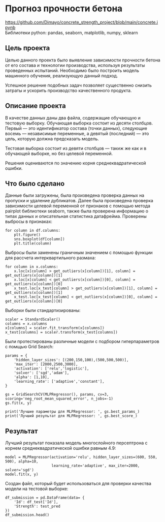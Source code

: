 # Прогноз прочности бетона
https://github.com/Dimayo/concrete_strength_project/blob/main/concrete.ipynb<br>
Библиотеки python: pandas, seaborn, matplotlib, numpy, sklearn

## Цель проекта
<p>Целью данного проекта было выявление зависимости прочности бетона от его состава и технологии производства, используя результаты проведенных испытаний. Необходимо было построить модель машинного обучения, реализующую данный подход.</p> <p>Успешное решение подобных задач позволяет существенно снизить затраты и ускорить производство качественного продукта.</p>

## Описание проекта
<p>В качестве данных даны два файла, содержащие обучающую и тестовую выборку. Обучающая выборка состоит из десяти столбцов. Первый — это идентификатор состава (точки данных), следующие восемь — независимые переменные, а девятый (последний) — это цель, которую должна предсказать модель.</p> <p>Тестовая выборка состоит из девяти столбцов — такиж же как и в обучающей выборке, но без целевой переменной.</p>
<p>Решения оцениваются по значению корня среднеквадратической ошибки.</p>

## Что было сделано
Данные были загружены, была произведена проверка данных на пропуски и удаление дубликатов. Далее была произведена проверка зависимости целевой переменной от признаков с помощью метода pairplot библиотеки seaborn, также была проверена информацию о типах данных и описательная статистика датафрейма. Проверены выбросы в признаках:

```
for column in df.columns:
    plt.figure()
    sns.boxplot(df[column])
    plt.title(column)
```
Выбросы были заменены граничным значением с помощью функции для рассчета интерквартильного размаха:
```
for column in x.columns:
    x.loc[x[column] > get_outliers(x[column])[1], column] = get_outliers(x[column])[1]
    x.loc[x[column] < get_outliers(x[column])[0], column] = get_outliers(x[column])[0]
    x_test.loc[x_test[column] > get_outliers(x[column])[1], column] = get_outliers(x[column])[1]
    x_test.loc[x_test[column] < get_outliers(x[column])[0], column] = get_outliers(x[column])[0]
```
Выборки были стандартизированы:
```
scaler = StandardScaler()
columns = x.columns
x[columns] = scaler.fit_transform(x[columns])
x_test[columns] = scaler.transform(x_test[columns])
```
Были протестированы различные модели с подбором гиперпараметров с помщью Grid Search:
```
params = {
    'hidden_layer_sizes': [(200,150,100),(500,500,500)],
    'max_iter': [2000,2500,3000],
    'activation': ['relu','logistic'],
    'solver': ['sgd','adam'],
    'alpha': [1,10],
    'learning_rate': ['adaptive','constant'],
}

gs = GridSearchCV(MLPRegressor(), params, cv=3, scoring='neg_root_mean_squared_error', n_jobs=-1)
gs.fit(x, y)

print('Лучшие параметры для MLPRegressor: ', gs.best_params_)
print('Лучший результат для MLPRegressor: ', gs.best_score_)
```
## Результат
Лучший результат показала модель многослойного персептрона с корнем среднеквадратической ошибки равным 4.9:
```
model = MLPRegressor(activation='relu', hidden_layer_sizes=(600, 550, 500), alpha=10,
                     learning_rate='adaptive', max_iter=2000, solver='sgd')
model.fit(x, y)
```
Создан файл, который будет использоваться для проверки качества модели на тестовой выборке:
```
df_submission = pd.DataFrame(data= {
    'Id': df_test['Id'],
    'Strength': test_pred
})
df_submission.head()
```
